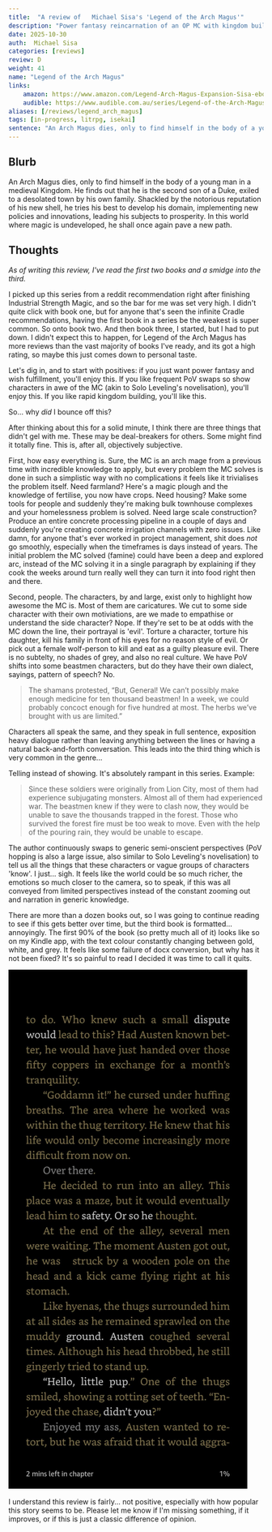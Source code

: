 ```yaml
---
title:  "A review of   Michael Sisa's 'Legend of the Arch Magus'"
description: "Power fantasy reincarnation of an OP MC with kingdom building and constant beatdowns. For wish fulfilment seekers only."
date: 2025-10-30
auth:  Michael Sisa
categories: [reviews]
review: D
weight: 41
name: "Legend of the Arch Magus"
links:
    amazon: https://www.amazon.com/Legend-Arch-Magus-Expansion-Sisa-ebook/dp/B07JMVWYK6
    audible: https://www.audible.com.au/series/Legend-of-the-Arch-Magus-Audiobooks/B086WHQSL8
aliases: [/reviews/legend_arch_magus]
tags: [in-progress, litrpg, isekai]
sentence: "An Arch Magus dies, only to find himself in the body of a young man in a medieval Kingdom."
---
```



## Blurb

An Arch Magus dies, only to find himself in the body of a young man in a medieval Kingdom. He finds out that he is the second son of a Duke, exiled to a desolated town by his own family. Shackled by the notorious reputation of his new shell, he tries his best to develop his domain, implementing new policies and innovations, leading his subjects to prosperity. In this world where magic is undeveloped, he shall once again pave a new path.

## Thoughts

*As of writing this review, I've read the first two books and a smidge into the third.*

I picked up this series from a reddit recommendation right after finishing Industrial Strength Magic, and so the bar for me was set very high. I didn't quite click with book one, but for anyone that's seen the infinite Cradle recommendations, having the first book in a series be the weakest is super common. So onto book two. And then book three, I started, but I had to put down. I didn't expect this to happen, for Legend of the Arch Magus has more reviews than the vast majority of books I've ready, and its got a high rating, so maybe this just comes down to personal taste.

Let's dig in, and to start with positives: if you just want power fantasy and wish fulfillment, you'll enjoy this. If you like frequent PoV swaps so show characters in awe of the MC (akin to Solo Leveling's novelisation), you'll enjoy this. If you like rapid kingdom building, you'll like this.

So... why *did* I bounce off this?

After thinking about this for a solid minute, I think there are three things that didn't gel with me. These may be deal-breakers for others. Some might find it totally fine. This is, after all, objectively subjective.

First, how easy everything is. Sure, the MC is an arch mage from a previous time with incredible knowledge to apply, but every problem the MC solves is done in such a simplistic way with no complications it feels like it trivialises the problem itself. Need farmland? Here's a magic plough and the knowledge of fertilise, you now have crops. Need housing? Make some tools for people and suddenly they're making bulk townhouse complexes and your homelessness problem is solved. Need large scale construction? Produce an entire concrete processing pipeline in a couple of days and suddenly you're creating concrete irrigation channels with zero issues. Like damn, for anyone that's ever worked in project management, shit does *not* go smoothly, especially when the timeframes is days instead of years. The initial problem the MC solved (famine) could have been a deep and explored arc, instead of the MC solving it in a single paragraph by explaining if they cook the weeks around turn really well they can turn it into food right then and there.

Second, people. The characters, by and large, exist only to highlight how awesome the MC is. Most of them are caricatures. We cut to some side character with their own motiviations, are we made to empathise or understand the side character? Nope. If they're set to be at odds with the MC down the line, their portrayal is 'evil'. Torture a character, torture his daughter, kill his family in front of his eyes for no reason style of evil. Or pick out a female wolf-person to kill and eat as a guilty pleasure evil. There is no subtelty, no shades of grey, and also no real culture. We have PoV shifts into some beastmen characters, but do they have their own dialect, sayings, pattern of speech? No.

> The shamans protested, “But, General! We can’t possibly make enough medicine for ten thousand beastmen! In a week, we could probably concoct enough for five hundred at most. The herbs we’ve brought with us are limited.”

Characters all speak the same, and they speak in full sentence, exposition heavy dialogue rather than leaving anything between the lines or having a natural back-and-forth conversation. This leads into the third thing which is very common in the genre...

Telling instead of showing. It's absolutely rampant in this series. Example:

> Since these soldiers were originally from Lion City, most of them had experience subjugating monsters. Almost all of them had experienced war. The beastmen knew if they were to clash now, they would be unable to save the thousands trapped in the forest. Those who survived the forest fire must be too weak to move. Even with the help of the pouring rain, they would be unable to escape.

The author continuously swaps to generic semi-onscient perspectives (PoV hopping is also a large issue, also similar to Solo Leveling's novelisation) to tell us all the things that these characters or vague groups of characters 'know'. I just... sigh. It feels like the world could be so much richer, the emotions so much closer to the camera, so to speak, if this was all conveyed from limited perspectives instead of the constant zooming out and narration in generic knowledge.

There are more than a dozen books out, so I was going to continue reading to see if this gets better over time, but the third book is formatted... annoyingly. The first 90% of the book (so pretty much all of it) looks like so on my Kindle app, with the text colour constantly changing between gold, white, and grey. It feels like some failure of docx conversion, but why has it not been fixed? It's so painful to read I decided it was time to call it quits.

![](screenshot.jpg)

I understand this review is fairly... not positive, especially with how popular this story seems to be. Please let me know if I'm missing something, if it improves, or if this is just a classic difference of opinion.